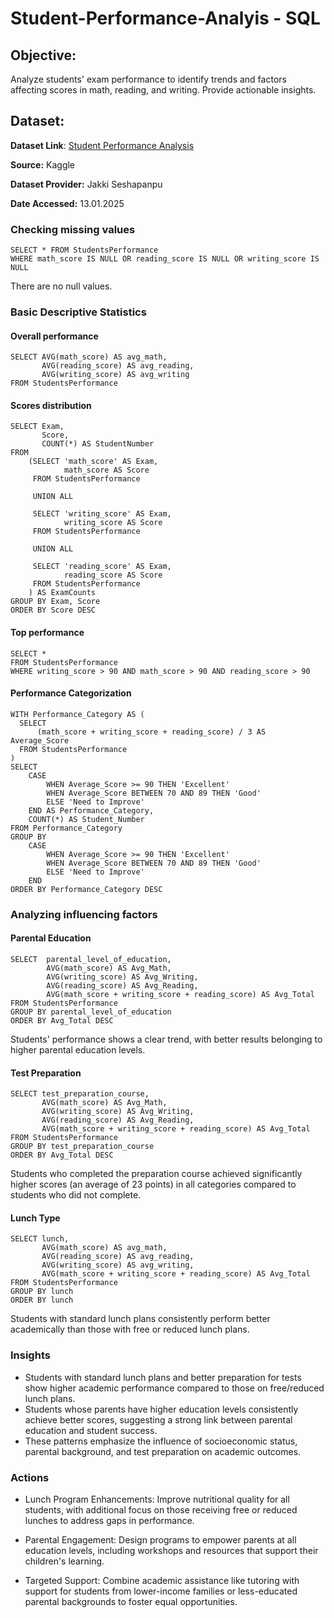 # Student-Performance-Analyis - SQL

## Objective: 
Analyze students' exam performance to identify trends and factors affecting scores in math, reading, and writing. Provide actionable insights.
## Dataset:

**Dataset Link**: [Student Performance Analysis](https://www.kaggle.com/datasets/spscientist/students-performance-in-exams)

**Source:** Kaggle

**Dataset Provider:** Jakki Seshapanpu

**Date Accessed:** 13.01.2025

### Checking missing values

```
SELECT * FROM StudentsPerformance
WHERE math_score IS NULL OR reading_score IS NULL OR writing_score IS NULL
```
There are no null values.

### Basic Descriptive Statistics
#### Overall performance 
```
SELECT AVG(math_score) AS avg_math,
       AVG(reading_score) AS avg_reading,
       AVG(writing_score) AS avg_writing
FROM StudentsPerformance
```

#### Scores distribution 

```
SELECT Exam, 
       Score, 
       COUNT(*) AS StudentNumber
FROM 
    (SELECT 'math_score' AS Exam,
            math_score AS Score
     FROM StudentsPerformance
     
     UNION ALL
     
     SELECT 'writing_score' AS Exam,
            writing_score AS Score
     FROM StudentsPerformance
     
     UNION ALL
     
     SELECT 'reading_score' AS Exam,
            reading_score AS Score
     FROM StudentsPerformance
    ) AS ExamCounts
GROUP BY Exam, Score
ORDER BY Score DESC
```

#### Top performance 
```
SELECT *
FROM StudentsPerformance
WHERE writing_score > 90 AND math_score > 90 AND reading_score > 90
```
#### Performance Categorization

```
WITH Performance_Category AS (
  SELECT 
      (math_score + writing_score + reading_score) / 3 AS Average_Score
  FROM StudentsPerformance
)
SELECT 
    CASE 
        WHEN Average_Score >= 90 THEN 'Excellent'
        WHEN Average_Score BETWEEN 70 AND 89 THEN 'Good'
        ELSE 'Need to Improve'
    END AS Performance_Category,
    COUNT(*) AS Student_Number
FROM Performance_Category
GROUP BY 
    CASE 
        WHEN Average_Score >= 90 THEN 'Excellent'
        WHEN Average_Score BETWEEN 70 AND 89 THEN 'Good'
        ELSE 'Need to Improve'
    END
ORDER BY Performance_Category DESC
```

### Analyzing influencing factors

#### Parental Education

```
SELECT  parental_level_of_education,
        AVG(math_score) AS Avg_Math,
        AVG(writing_score) AS Avg_Writing,
        AVG(reading_score) AS Avg_Reading,
        AVG(math_score + writing_score + reading_score) AS Avg_Total
FROM StudentsPerformance
GROUP BY parental_level_of_education
ORDER BY Avg_Total DESC
```
Students' performance shows a clear trend, with better results belonging to higher parental education levels.

#### Test Preparation 

```
SELECT test_preparation_course,
       AVG(math_score) AS Avg_Math,
       AVG(writing_score) AS Avg_Writing,
       AVG(reading_score) AS Avg_Reading,
       AVG(math_score + writing_score + reading_score) AS Avg_Total
FROM StudentsPerformance
GROUP BY test_preparation_course
ORDER BY Avg_Total DESC
```
Students who completed the preparation course achieved significantly higher scores (an average of 23 points) in all categories compared to students who did not complete.

#### Lunch Type

```
SELECT lunch,
       AVG(math_score) AS avg_math,
       AVG(reading_score) AS avg_reading,
       AVG(writing_score) AS avg_writing,
       AVG(math_score + writing_score + reading_score) AS Avg_Total
FROM StudentsPerformance
GROUP BY lunch
ORDER BY lunch
```

Students with standard lunch plans consistently perform better academically than those with free or reduced lunch plans.

### Insights 

- Students with standard lunch plans and better preparation for tests show higher academic performance compared to those on free/reduced lunch plans. 
- Students whose parents have higher education levels consistently achieve better scores, suggesting a strong link between parental education and student success. 
- These patterns emphasize the influence of socioeconomic status, parental background, and test preparation on academic outcomes.

### Actions
- Lunch Program Enhancements: Improve nutritional quality for all students, with additional focus on those receiving free or reduced lunches to address gaps in performance.

- Parental Engagement: Design programs to empower parents at all education levels, including workshops and resources that support their children's learning.

- Targeted Support: Combine academic assistance like tutoring with support for students from lower-income families or less-educated parental backgrounds to foster equal opportunities.

			


			
			






